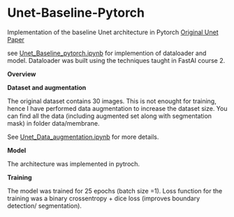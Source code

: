 # Unet-Baseline-Pytorch

Implementation of the baseline Unet architecture in Pytorch [Original Unet Paper](https://arxiv.org/abs/1505.04597)

see [Unet_Baseline_pytorch.ipynb](https://nbviewer.jupyter.org/github/SumeetRohilla/Unet-Baseline-Pytorch/blob/master/Unet_Baseline_pytorch.ipynb) for implemention of dataloader and model.
Dataloader was built using the techniques taught in FastAI course 2.

**Overview**

**Dataset and augmentation**

The original dataset contains 30 images. This is not enought for training, hence I have performed data augmentation to increase the dataset size.
You can find all the data (including augmented set along with segmentation mask) in folder data/membrane.

See [Unet_Data_augmentation.ipynb](https://nbviewer.jupyter.org/github/SumeetRohilla/Unet-Baseline-Pytorch/blob/master/Unet_Data_augmentation.ipynb) for more details.

**Model**

The architecture was implemented in pytroch. 

**Training**

The model was trained for 25 epochs (batch size =1).
Loss function for the training was  a binary crossentropy + dice loss (improves boundary detection/ segmentation).
